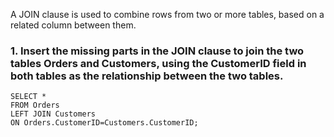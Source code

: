A JOIN clause is used to combine rows from two or more tables, based on a related column between them.
### 1. Insert the missing parts in the JOIN clause to join the two tables Orders and Customers, using the CustomerID field in both tables as the relationship between the two tables.
```
SELECT *
FROM Orders
LEFT JOIN Customers
ON Orders.CustomerID=Customers.CustomerID;
```
